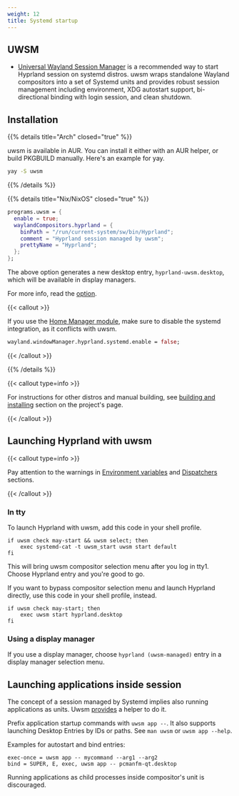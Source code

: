 ```yaml
---
weight: 12
title: Systemd startup
---
```


## UWSM

- [Universal Wayland Session Manager](https://github.com/Vladimir-csp/uwsm) is a recommended way to start Hyprland session on systemd distros. uwsm wraps standalone Wayland compositors into a set of Systemd units and provides robust session management including environment, XDG autostart support, bi-directional binding with login session, and clean shutdown.

## Installation

{{% details title="Arch" closed="true" %}}

uwsm is available in AUR. You can install it either with an AUR helper, or build PKGBUILD manually. Here's an example for yay.

```sh
yay -S uwsm
```

{{% /details %}}

{{% details title="Nix/NixOS" closed="true" %}}

```nix
programs.uwsm = {
  enable = true;
  waylandCompositors.hyprland = {
    binPath = "/run/current-system/sw/bin/Hyprland";
    comment = "Hyprland session managed by uwsm";
    prettyName = "Hyprland";
  };
};
```

The above option generates a new desktop entry, `hyprland-uwsm.desktop`, which will be available in display managers.

For more info, read the [option](https://search.nixos.org/options?channel=unstable&show=programs.uwsm.enable&from=0&size=50&sort=relevance&type=packages&query=uwsm).

{{< callout >}}

If you use the [Home Manager module](../../Nix/Hyprland-on-Home-Manager), make sure to disable the systemd integration, as it conflicts with uwsm.

```nix
wayland.windowManager.hyprland.systemd.enable = false;
```

{{< /callout >}}

{{% /details %}}

{{< callout type=info >}}

For instructions for other distros and manual building, see [building and installing](https://github.com/Vladimir-csp/uwsm?tab=readme-ov-file#installation) section on the project's page.

{{< /callout >}}

## Launching Hyprland with uwsm

{{< callout type=info >}}

Pay attention to the warnings in [Environment variables](../../Configuring/Environment-variables#xdg-specifications) and [Dispatchers](../../Configuring/Dispatchers) sections.

{{< /callout >}}

### In tty

To launch Hyprland with uwsm, add this code in your shell profile.

```
if uwsm check may-start && uwsm select; then
	exec systemd-cat -t uwsm_start uwsm start default
fi
```

This will bring uwsm compositor selection menu after you log in tty1. Choose Hyprland entry and you're good to go.

If you want to bypass compositor selection menu and launch Hyprland directly, use this code in your shell profile, instead.

```
if uwsm check may-start; then
    exec uwsm start hyprland.desktop
fi
```

### Using a display manager

If you use a display manager, choose `hyprland (uwsm-managed)` entry in a display manager selection menu.

## Launching applications inside session

The concept of a session managed by Systemd implies also running applications as units. Uwsm [provides](https://github.com/Vladimir-csp/uwsm#3-applications-and-slices) a helper to do it.

Prefix application startup commands with `uwsm app --`. It also supports launching Desktop Entries by IDs or paths. See `man uwsm` or `uwsm app --help`.

Examples for autostart and bind entries:

```
exec-once = uwsm app -- mycommand --arg1 --arg2
bind = SUPER, E, exec, uwsm app -- pcmanfm-qt.desktop
```

Running applications as child processes inside compositor's unit is discouraged.
